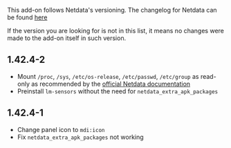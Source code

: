 <!-- https://developers.home-assistant.io/docs/add-ons/presentation#keeping-a-changelog -->

This add-on follows Netdata's versioning. The changelog for Netdata can be found [here](https://github.com/netdata/netdata/blob/master/CHANGELOG.md)

If the version you are looking for is not in this list, it means no changes were made to the add-on itself in such version.

## 1.42.4-2

- Mount `/proc`, `/sys`, `/etc/os-release`, `/etc/passwd`, `/etc/group` as read-only as recommended by the [official Netdata documentation](https://learn.netdata.cloud/docs/installing/docker#recommended-way)
- Preinstall `lm-sensors` without the need for `netdata_extra_apk_packages`

## 1.42.4-1

- Change panel icon to `mdi:icon`
- Fix `netdata_extra_apk_packages` not working
